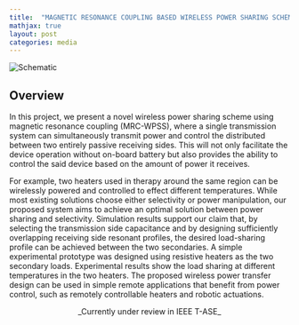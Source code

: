 ```yaml
---
title:  "MAGNETIC RESONANCE COUPLING BASED WIRELESS POWER SHARING SCHEME (MRC-WPSS)"
mathjax: true
layout: post
categories: media
---
```


![Schematic](/GodwinPonraj_contrast/assets/Fig_WPT_sch.jpg)

## Overview

In this project, we present a novel wireless power sharing scheme using magnetic resonance coupling (MRC-WPSS), 
where a single transmission system can simultaneously transmit power and control the distributed between two entirely passive receiving sides. 
This will not only facilitate the device operation without on-board battery but also provides the ability to control the said device based on the amount of power it receives.


For example, two heaters used in therapy around the same region can be wirelessly powered and controlled to effect different temperatures. 
While most existing solutions choose either selectivity or power manipulation, our proposed system aims to achieve an optimal solution between power sharing and selectivity. 
Simulation results support our claim that, by selecting the transmission side capacitance and by designing sufficiently overlapping receiving side resonant profiles, 
the desired load-sharing profile can be achieved between the two secondaries. 
A simple experimental prototype was designed using resistive heaters as the two secondary loads. 
Experimental results show the load sharing at different temperatures in the two heaters.
The proposed wireless power transfer design can be used in simple remote applications that benefit from power control, such as remotely controllable heaters and robotic actuations.

<div align="center">
    <marque> 
        _Currently under review in IEEE T-ASE_
    </marque>
</div>
